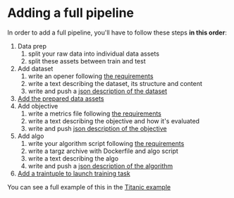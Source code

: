 # Adding a full pipeline

In order to add a full pipeline, you'll have to follow these steps **in this order**:

1. Data prep
   1. split your raw data into individual data assets
   2. split these assets between train and test
2. Add dataset
   1. write an opener following [the requirements](https://github.com/SubstraFoundation/substratools/blob/dev/docs/api.md#opener)
   2. write a text describing the dataset, its structure and content
   3. write and push a [json description of the dataset](./cli.md#substra-add-dataset)
3. [Add the prepared data assets](./cli.md#substra-add-data_sample)
4. Add objective
   1. write a metrics file following [the requirements](https://github.com/SubstraFoundation/substratools/blob/dev/docs/api.md#metrics)
   2. write a text describing the objective and how it's evaluated
   3. write and push [json description of the objective](./cli.md#substra-add-objective)
5. Add algo
   1. write your algorithm script following [the requirements](https://github.com/SubstraFoundation/substratools/blob/dev/docs/api.md#algo)
   2. write a targz archive with Dockerfile and algo script
   3. write a text describing the algo
   4. write and push a [json description of the algorithm](./cli.md#substra-add-algo)
6. [Add a traintuple to launch training task](./cli.md#substra-add-traintuple)

You can see a full example of this in the [Titanic example](../examples/titanic)
